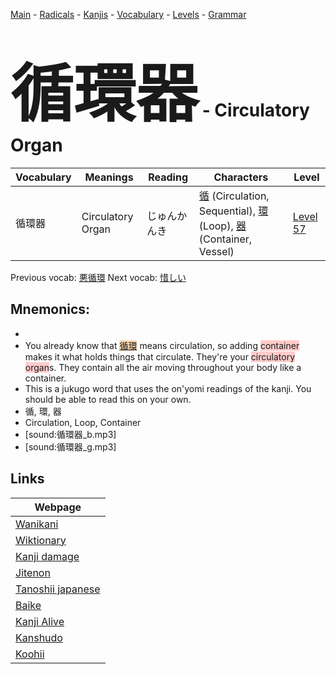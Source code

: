 <style> bigfont {font-size: 100px}</style>
[Main](../README.md) -
[Radicals](../radicals.md) -
[Kanjis](../kanjis.md) -
[Vocabulary](../vocabulary.md) -
[Levels](../levels.md) -
[Grammar](../grammar.md)
# <bigfont> 循環器</bigfont> - Circulatory Organ 

| Vocabulary | Meanings | Reading | Characters | Level |
| --- | --- | --- | --- | --- |
| 循環器 | Circulatory Organ | じゅんかんき |  [循](../kanjis/循.md) (Circulation, Sequential), [環](../kanjis/環.md) (Loop), [器](../kanjis/器.md) (Container, Vessel) | [Level 57](../levels/wk_level57.md) |

Previous vocab: [悪循環](悪循環.md) Next vocab: [惜しい](惜しい.md) 

## Mnemonics:

* 
* You already know that <span style="background-color:#fed8b1"> [循環](https://jisho.org/search/循環)</span> means circulation, so adding <span style="background-color:#ffcccb"> container</span> makes it what holds things that circulate. They're your <span style="background-color:#ffcccb"> circulatory organ</span>s. They contain all the air moving throughout your body like a container. 
* This is a jukugo word that uses the on'yomi readings of the kanji. You should be able to read this on your own.
* 循, 環, 器
* Circulation, Loop, Container
* [sound:循環器_b.mp3]
* [sound:循環器_g.mp3]


## Links 

| Webpage |
| --- |
| [Wanikani          ](https://www.wanikani.com/kanji/循環器) |
| [Wiktionary        ](https://en.wiktionary.org/wiki/循環器) |
| [Kanji damage      ](http://www.kanjidamage.com/kanji/search?utf8=✓&q=循環器) |
| [Jitenon           ](https://jitenon.com/kanji/循環器) |
| [Tanoshii japanese ](https://www.tanoshiijapanese.com/dictionary/kanji.cfm?k=循環器) |
| [Baike             ](https://baike.baidu.com/item/循環器) |
| [Kanji Alive       ](https://app.kanjialive.com/循環器) |
| [Kanshudo          ](https://www.kanshudo.com/searchmn?q=循環器) |
| [Koohii            ](https://kanji.koohii.com/study/kanji/循環器) |
